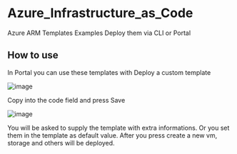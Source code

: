 # Azure_Infrastructure_as_Code
Azure ARM Templates Examples
Deploy them via CLI or Portal


## How to use

In Portal you can use these templates with Deploy a custom template

![image](https://user-images.githubusercontent.com/108484798/202921429-2229a9e2-756c-46d3-924a-968948303ee9.png)

Copy into the code field and press Save

![image](https://user-images.githubusercontent.com/108484798/202921547-23e8c848-f72c-4228-80c0-5206d59dc710.png)

You will be asked to supply the template with extra informations. Or you set them in the template as default value.
After you press create a new vm, storage and others will be deployed.
